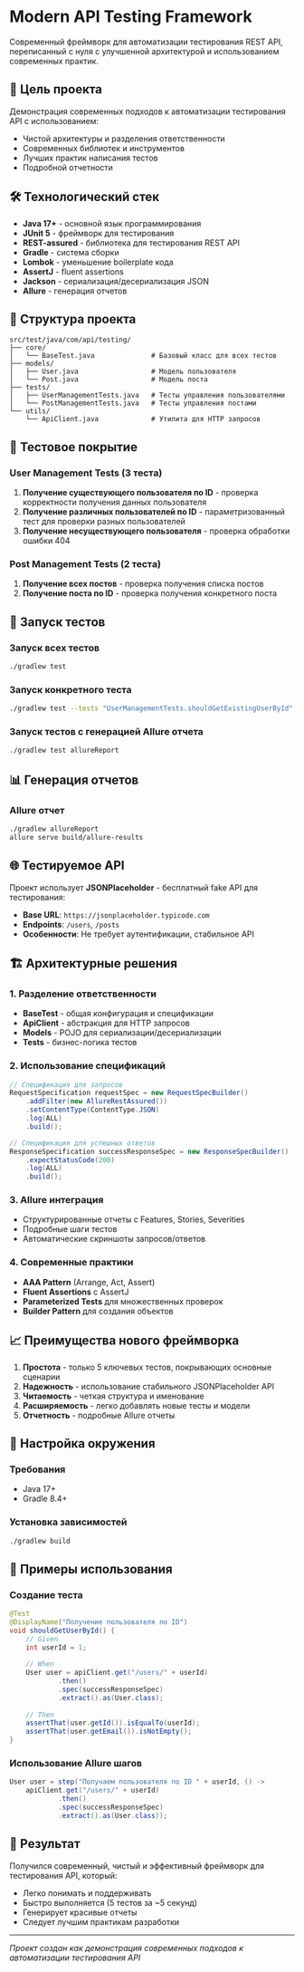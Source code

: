 # Modern API Testing Framework

Современный фреймворк для автоматизации тестирования REST API, переписанный с нуля с улучшенной архитектурой и использованием современных практик.

## 🎯 Цель проекта

Демонстрация современных подходов к автоматизации тестирования API с использованием:
- Чистой архитектуры и разделения ответственности
- Современных библиотек и инструментов
- Лучших практик написания тестов
- Подробной отчетности

## 🛠 Технологический стек

- **Java 17+** - основной язык программирования
- **JUnit 5** - фреймворк для тестирования
- **REST-assured** - библиотека для тестирования REST API
- **Gradle** - система сборки
- **Lombok** - уменьшение boilerplate кода
- **AssertJ** - fluent assertions
- **Jackson** - сериализация/десериализация JSON
- **Allure** - генерация отчетов

## 📁 Структура проекта

```
src/test/java/com/api/testing/
├── core/
│   └── BaseTest.java              # Базовый класс для всех тестов
├── models/
│   ├── User.java                  # Модель пользователя
│   └── Post.java                  # Модель поста
├── tests/
│   ├── UserManagementTests.java   # Тесты управления пользователями
│   └── PostManagementTests.java   # Тесты управления постами
└── utils/
    └── ApiClient.java             # Утилита для HTTP запросов
```

## 🧪 Тестовое покрытие

### User Management Tests (3 теста)
1. **Получение существующего пользователя по ID** - проверка корректности получения данных пользователя
2. **Получение различных пользователей по ID** - параметризованный тест для проверки разных пользователей
3. **Получение несуществующего пользователя** - проверка обработки ошибки 404

### Post Management Tests (2 теста)
1. **Получение всех постов** - проверка получения списка постов
2. **Получение поста по ID** - проверка получения конкретного поста

## 🚀 Запуск тестов

### Запуск всех тестов
```bash
./gradlew test
```

### Запуск конкретного теста
```bash
./gradlew test --tests "UserManagementTests.shouldGetExistingUserById"
```

### Запуск тестов с генерацией Allure отчета
```bash
./gradlew test allureReport
```

## 📊 Генерация отчетов

### Allure отчет
```bash
./gradlew allureReport
allure serve build/allure-results
```

## 🌐 Тестируемое API

Проект использует **JSONPlaceholder** - бесплатный fake API для тестирования:
- **Base URL**: `https://jsonplaceholder.typicode.com`
- **Endpoints**: `/users`, `/posts`
- **Особенности**: Не требует аутентификации, стабильное API

## 🏗 Архитектурные решения

### 1. Разделение ответственности
- **BaseTest** - общая конфигурация и спецификации
- **ApiClient** - абстракция для HTTP запросов
- **Models** - POJO для сериализации/десериализации
- **Tests** - бизнес-логика тестов

### 2. Использование спецификаций
```java
// Спецификация для запросов
RequestSpecification requestSpec = new RequestSpecBuilder()
    .addFilter(new AllureRestAssured())
    .setContentType(ContentType.JSON)
    .log(ALL)
    .build();

// Спецификация для успешных ответов
ResponseSpecification successResponseSpec = new ResponseSpecBuilder()
    .expectStatusCode(200)
    .log(ALL)
    .build();
```

### 3. Allure интеграция
- Структурированные отчеты с Features, Stories, Severities
- Подробные шаги тестов
- Автоматические скриншоты запросов/ответов

### 4. Современные практики
- **AAA Pattern** (Arrange, Act, Assert)
- **Fluent Assertions** с AssertJ
- **Parameterized Tests** для множественных проверок
- **Builder Pattern** для создания объектов

## 📈 Преимущества нового фреймворка

1. **Простота** - только 5 ключевых тестов, покрывающих основные сценарии
2. **Надежность** - использование стабильного JSONPlaceholder API
3. **Читаемость** - четкая структура и именование
4. **Расширяемость** - легко добавлять новые тесты и модели
5. **Отчетность** - подробные Allure отчеты

## 🔧 Настройка окружения

### Требования
- Java 17+
- Gradle 8.4+

### Установка зависимостей
```bash
./gradlew build
```

## 📝 Примеры использования

### Создание теста
```java
@Test
@DisplayName("Получение пользователя по ID")
void shouldGetUserById() {
    // Given
    int userId = 1;
    
    // When
    User user = apiClient.get("/users/" + userId)
            .then()
            .spec(successResponseSpec)
            .extract().as(User.class);
    
    // Then
    assertThat(user.getId()).isEqualTo(userId);
    assertThat(user.getEmail()).isNotEmpty();
}
```

### Использование Allure шагов
```java
User user = step("Получаем пользователя по ID " + userId, () ->
    apiClient.get("/users/" + userId)
            .then()
            .spec(successResponseSpec)
            .extract().as(User.class));
```

## 🎉 Результат

Получился современный, чистый и эффективный фреймворк для тестирования API, который:
- Легко понимать и поддерживать
- Быстро выполняется (5 тестов за ~5 секунд)
- Генерирует красивые отчеты
- Следует лучшим практикам разработки

---

*Проект создан как демонстрация современных подходов к автоматизации тестирования API*